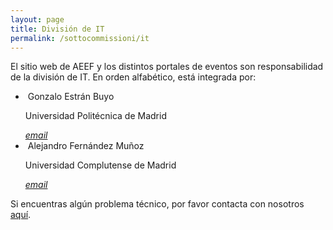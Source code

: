 ```yaml
---
layout: page
title: División de IT
permalink: /sottocommissioni/it
---
```


El sitio web de AEEF y los distintos portales de eventos son responsabilidad de la división de IT. En orden alfabético, está integrada por:

<ul class="collection">
 <li class="collection-item avatar">
    <img src="" alt="" class="circle">
    <span class="title">Gonzalo Estrán Buyo</span>
    <p>Universidad Politécnica de Madrid</p>
    <a href="mailto:" class="secondary-content"><i class="material-icons">email</i></a>
  </li>
  <li class="collection-item avatar">
    <img src="/img/esecutivo/david.jpg" alt="" class="circle">
    <span class="title">Alejandro Fernández Muñoz</span>
    <p>Universidad Complutense de Madrid</p>
    <a href="mailto:" class="secondary-content"><i class="material-icons">email</i></a>
  </li>
</ul>	

Si encuentras algún problema técnico, por favor contacta con nosotros <a href="mailto:itmanagement.aeef@gmail.com">aquí</a>.
